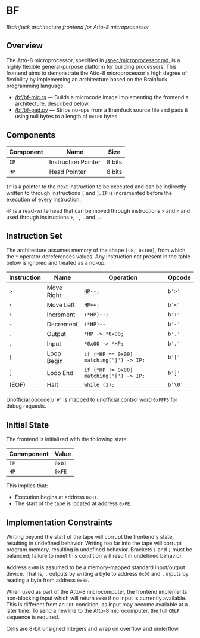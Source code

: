 # BF

_Brainfuck architecture frontend for Atto-8 microprocessor_

## Overview

The Atto-8 microprocessor, specified in [/spec/microprocessor.md](../spec/microprocessor.md), is a highly flexible general-purpose platform for building processors. This frontend aims to demonstrate the Atto-8 microprocessor's high degree of flexibility by implementing an architecture based on the Brainfuck programming language.

- [/bf/bf-mic.rs](bf-mic.rs) &mdash; Builds a microcode image implementing the frontend's architecture, described below.
- [/bf/bf-pad.py](bf-pad.py) &mdash; Strips no-ops from a Brainfuck source file and pads it using null bytes to a length of `0x100` bytes.

## Components

| Component | Name                | Size   |
| --------- | ------------------- | ------ |
| `IP`      | Instruction Pointer | 8 bits |
| `HP`      | Head Pointer        | 8 bits |

`IP` is a pointer to the next instruction to be executed and can be indirectly written to through instructions `[` and `]`. `IP` is incremented before the execution of every instruction.

`HP` is a read-write head that can be moved through instructions `>` and `<` and used through instructions `+`, `-`, `.` and `,`.

## Instruction Set

The architecture assumes memory of the shape `[u8; 0x100]`, from which the `*` operator dereferences values. Any instruction not present in the table below is ignored and treated as a no-op.

| Instruction | Name       | Operation                               | Opcode  |
| ----------- | ---------- | --------------------------------------- | ------- |
| `>`         | Move Right | `HP--;`                                 | `b'>'`  |
| `<`         | Move Left  | `HP++;`                                 | `b'<'`  |
| `+`         | Increment  | `(*HP)++;`                              | `b'+'`  |
| `-`         | Decrement  | `(*HP)--`                               | `b'-'`  |
| `.`         | Output     | `*HP -> *0x00;`                         | `b'.'`  |
| `,`         | Input      | `*0x00 -> *HP;`                         | `b','`  |
| `[`         | Loop Begin | `if (*HP == 0x00) matching(']') -> IP;` | `b'['`  |
| `]`         | Loop End   | `if (*HP != 0x00) matching('[') -> IP;` | `b']'`  |
| (EOF)       | Halt       | `while (1);`                            | `b'\0'` |

Unofficial opcode `b'#'` is mapped to unofficial control word `0xFFF5` for debug requests.

## Initial State

The frontend is initialized with the following state:

| Commponent | Value  |
| ---------- | ------ |
| `IP`       | `0x01` |
| `HP`       | `0xFE` |

This implies that:

- Execution begins at address `0x01`.
- The start of the tape is located at address `0xFE`.

## Implementation Constraints

Writing beyond the start of the tape will corrupt the frontend's state, resulting in undefined behavior. Writing too far into the tape will corrupt program memory, resulting in undefined behavior. Brackets `[` and `]` must be balanced; failure to meet this condition will result in undefined behavior.

Address `0x00` is assumed to be a memory-mapped standard input/output device. That is, `.` outputs by writing a byte to address `0x00` and `,` inputs by reading a byte from address `0x00`.

When used as part of the Atto-8 microcomputer, the frontend implements non-blocking input which will return `0x00` if no input is currently available. This is different from an `EOF` condition, as input may become available at a later time. To send a newline to the Atto-8 microcomputer, the full `CRLF` sequence is required.

Cells are 8-bit unsigned integers and wrap on overflow and underflow.
